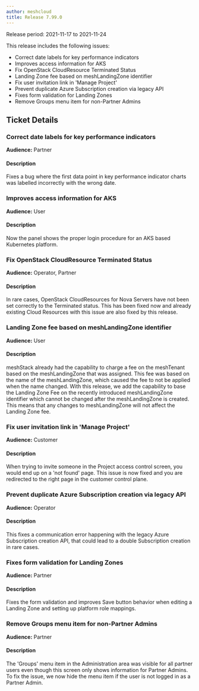 ```yaml
---
author: meshcloud
title: Release 7.99.0
---
```


Release period: 2021-11-17 to 2021-11-24

This release includes the following issues:
* Correct date labels for key performance indicators
* Improves access information for AKS
* Fix OpenStack CloudResource Terminated Status
* Landing Zone fee based on meshLandingZone identifier
* Fix user invitation link in 'Manage Project'
* Prevent duplicate Azure Subscription creation via legacy API
* Fixes form validation for Landing Zones
* Remove Groups menu item for non-Partner Admins
<!--truncate-->

## Ticket Details
### Correct date labels for key performance indicators
**Audience:** Partner<br>

#### Description
Fixes a bug where the first data point in key performance indicator charts was labelled incorrectly with the wrong date.

### Improves access information for AKS
**Audience:** User<br>

#### Description
Now the panel shows the proper login procedure for an AKS based Kubernetes platform.

### Fix OpenStack CloudResource Terminated Status
**Audience:** Operator, Partner<br>

#### Description
In rare cases, OpenStack CloudResources for Nova Servers have not been set correctly to the Terminated status.
This has been fixed now and already existing Cloud Resources with this issue are also fixed by this release.

### Landing Zone fee based on meshLandingZone identifier
**Audience:** User<br>

#### Description
meshStack already had the capability to charge a fee on the meshTenant based on the meshLandingZone that was assigned.
This fee was based on the name of the meshLandingZone, which caused the fee to not be applied when the name changed.
With this release, we add the capability to base the Landing Zone Fee on the recently introduced meshLandingZone
identifier which cannot be changed after the meshLandingZone is created. This means that any changes to meshLandingZone
will not affect the Landing Zone fee.

### Fix user invitation link in 'Manage Project'
**Audience:** Customer<br>

#### Description
When trying to invite someone in the Project access control screen, you would end up on a 'not found' page. This issue is now fixed and you are redirected to the right page in the customer control plane.

### Prevent duplicate Azure Subscription creation via legacy API
**Audience:** Operator<br>

#### Description
This fixes a communication error happening with the legacy Azure Subscription creation API,
that could lead to a double Subscription creation in rare cases.

### Fixes form validation for Landing Zones
**Audience:** Partner<br>

#### Description
Fixes the form validation and improves Save button behavior when editing a 
Landing Zone and setting up platform role mappings.

### Remove Groups menu item for non-Partner Admins
**Audience:** Partner<br>

#### Description
The 'Groups' menu item in the Administration area was visible for all partner users even though this screen
only shows information for Partner Admins. To fix the issue, we now hide the menu item
if the user is not logged in as a Partner Admin.

